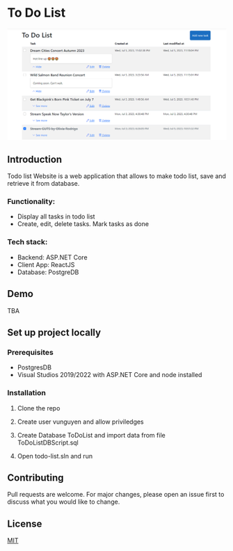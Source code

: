 # To Do List

<img src="https://github.com/vunguyent17/todo-list-aspnet-core-react/blob/main/Screenshots/todolist-1.png" data-canonical-src="https://github.com/vunguyent17/todo-list-aspnet-core-react/blob/main/Screenshots/todolist-1.png" width="800" alt="Index Page" />

## Introduction

Todo list Website is a web application that allows to make todo list, save and retrieve it from database.

### Functionality:
- Display all tasks in todo list
- Create, edit, delete tasks. Mark tasks as done

### Tech stack:
- Backend: ASP.NET Core
- Client App: ReactJS
- Database: PostgreDB


## Demo
TBA

## Set up project locally
### Prerequisites
- PostgresDB
- Visual Studios 2019/2022 with ASP.NET Core and node installed

### Installation

1. Clone the repo

2. Create user vunguyen and allow priviledges

3. Create Database ToDoList and import data from file ToDoListDBScript.sql

3. Open todo-list.sln and run

## Contributing

Pull requests are welcome. For major changes, please open an issue first
to discuss what you would like to change.

## License

[MIT](https://choosealicense.com/licenses/mit/)
